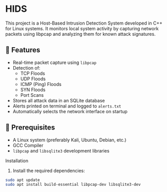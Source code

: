 # HIDS

This project is a Host-Based Intrusion Detection System developed in C++ for Linux systems. It monitors local system activity by capturing network packets using libpcap and analyzing them for known attack signatures.

## 🚀 Features

- Real-time packet capture using `libpcap`
- Detection of:
  - TCP Floods
  - UDP Floods
  - ICMP (Ping) Floods
  - SYN Floods
  - Port Scans
- Stores all attack data in an SQLite database
- Alerts printed on terminal and logged to `alerts.txt`
- Automatically selects the network interface on startup

## 🧰 Prerequisites

- A Linux system (preferably Kali, Ubuntu, Debian, etc.)
- GCC Compiler
- `libpcap` and `libsqlite3` development libraries

Installation

1. Install the required dependencies:
```bash
sudo apt update
sudo apt install build-essential libpcap-dev libsqlite3-dev
